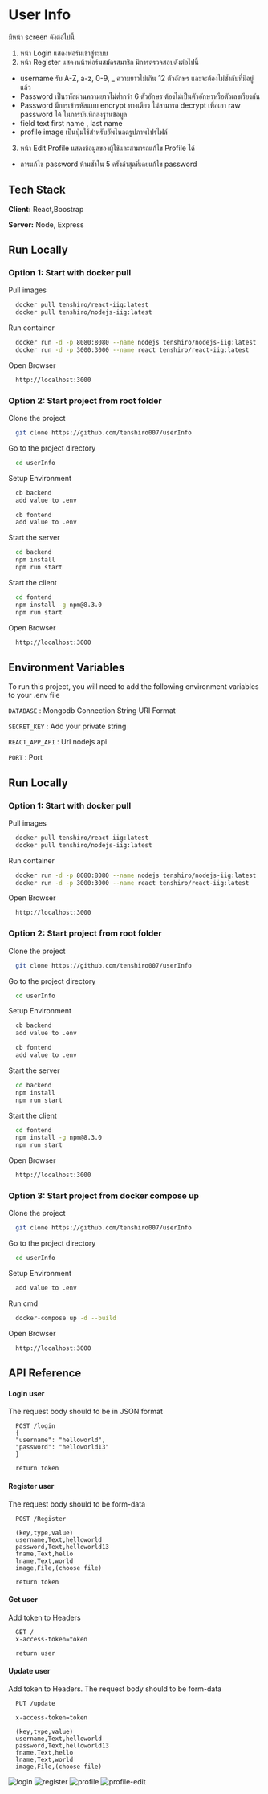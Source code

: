 # User Info
 มีหน้า screen ดังต่อไปนี้
1. หน้า Login แสดงฟอร์มเข้าสู่ระบบ
2. หน้า Register แสดงหน้าฟอร์มสมัครสมาชิก มีการตรวจสอบดังต่อไปนี้
 * username รับ A-Z, a-z, 0-9, _ ความยาวไม่เกิน 12 ตัวอักษร และจะต้องไม่ซ้ำกับที่มีอยู่แล้ว
* Password เป็นรหัสผ่านความยาวไม่ต่ำกว่า 6 ตัวอักษร ต้องไม่เป็นตัวอักษรหรือตัวเลขเรียงกัน
* Password มีการเข้ารหัสแบบ encrypt ทางเดียว ไม่สามารถ decrypt เพื่อเอา  raw password ได้ ในการบันทึกลงฐานข้อมูล
* field text first name , last name
* profile image เป็นปุ่มใช้สำหรับอัพโหลดรูปภาพโปรไฟล์
3. หน้า Edit Profile แสดงข้อมูลของผู้ใช้และสามารถแก้ไข Profile ได้ 
* การแก้ไข password ห้ามซ้ำใน 5 ครั้งล่าสุดที่เคยแก้ไข password


## Tech Stack

**Client:** React,Boostrap

**Server:** Node, Express


## Run Locally

### Option 1: Start with docker pull

Pull images
```bash
  docker pull tenshiro/react-iig:latest
  docker pull tenshiro/nodejs-iig:latest
```
Run container
```bash
  docker run -d -p 8080:8080 --name nodejs tenshiro/nodejs-iig:latest
  docker run -d -p 3000:3000 --name react tenshiro/react-iig:latest
```
Open Browser
```bash
  http://localhost:3000
```

### Option 2: Start project from root folder 
Clone the project

```bash
  git clone https://github.com/tenshiro007/userInfo
```
Go to the project directory
```bash
  cd userInfo
```

Setup Environment
```bash
  cb backend
  add value to .env

  cb fontend
  add value to .env
```

Start the server

```bash
  cd backend
  npm install
  npm run start
```

Start the client
```bash
  cd fontend
  npm install -g npm@8.3.0
  npm run start
```
Open Browser
```bash
  http://localhost:3000
```


## Environment Variables

To run this project, you will need to add the following environment variables to your .env file

`DATABASE` : Mongodb Connection String URI Format

`SECRET_KEY` : Add your private string

`REACT_APP_API` : Url nodejs api 

`PORT` : Port


## Run Locally

### Option 1: Start with docker pull

Pull images
```bash
  docker pull tenshiro/react-iig:latest
  docker pull tenshiro/nodejs-iig:latest
```
Run container
```bash
  docker run -d -p 8080:8080 --name nodejs tenshiro/nodejs-iig:latest
  docker run -d -p 3000:3000 --name react tenshiro/react-iig:latest
```
Open Browser
```bash
  http://localhost:3000
```

### Option 2: Start project from root folder 
Clone the project

```bash
  git clone https://github.com/tenshiro007/userInfo
```
Go to the project directory
```bash
  cd userInfo
```

Setup Environment
```bash
  cb backend
  add value to .env

  cb fontend
  add value to .env
```

Start the server

```bash
  cd backend
  npm install
  npm run start
```

Start the client
```bash
  cd fontend
  npm install -g npm@8.3.0
  npm run start
```
Open Browser
```bash
  http://localhost:3000
```

### Option 3: Start project from docker compose up
Clone the project

```bash
  git clone https://github.com/tenshiro007/userInfo
```
Go to the project directory
```bash
  cd userInfo
```
Setup Environment
```bash
  add value to .env
```
Run cmd 
```bash
  docker-compose up -d --build
```

Open Browser
```bash
  http://localhost:3000
```

## API Reference

#### Login user
The request body should to be in JSON format 
```http
  POST /login
  {
  "username": "helloworld",
  "password": "helloworld13"
  }

  return token 

```

#### Register user
The request body should to be form-data
```http
  POST /Register
  
  (key,type,value)
  username,Text,helloworld
  password,Text,helloworld13
  fname,Text,hello
  lname,Text,world
  image,File,(choose file)

  return token 

```

#### Get user
Add token to Headers
```http
  GET /
  x-access-token=token

  return user 
```

#### Update user
Add token to Headers.
The request body should to be form-data
```http
  PUT /update

  x-access-token=token

  (key,type,value)
  username,Text,helloworld
  password,Text,helloworld13
  fname,Text,hello
  lname,Text,world
  image,File,(choose file)

```


![login](https://user-images.githubusercontent.com/85775989/167429496-d8bb6144-8208-483d-8001-03d459016b09.jpg)
![register](https://user-images.githubusercontent.com/85775989/167429512-6d5dc4e4-7742-4cbb-8944-d1d2ad208f69.jpg)
![profile](https://user-images.githubusercontent.com/85775989/167429506-8fe0af5a-6f03-4738-bdae-40fd64457056.jpg)
![profile-edit](https://user-images.githubusercontent.com/85775989/167429510-8717bba9-3aef-403c-9cd8-5dc3ba25e863.jpg)

